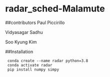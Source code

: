 # radar_sched-Malamute
##contributors
Paul Piccirillo

Vidyasagar Sadhu

Soo Kyung Kim

##Installation
```
 conda create --name radar python=3.8
 conda activate radar
 pip install numpy simpy

```
